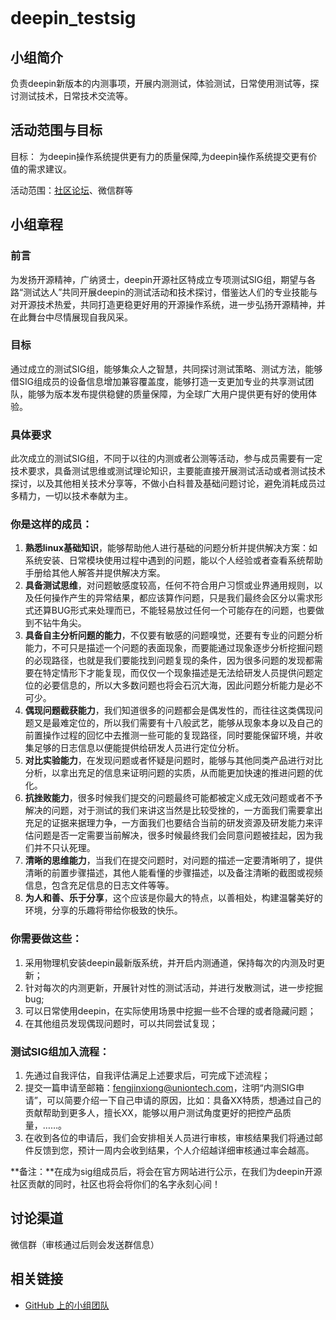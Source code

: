 ```

```

<!--

请按照实际情况编辑此文件，以使内容适应您所要创建的 SIG 的实际情况，并在发起申请时删除此段注释。

请注意：

以下五段二级标题均为必须存在的段落。小组也可根据自身需求增加其它的段落和详细的描述，但不应删除此处的四个段落。

-->

# deepin_testsig

## 小组简介

负责deepin新版本的内测事项，开展内测测试，体验测试，日常使用测试等，探讨测试技术，日常技术交流等。

## 活动范围与目标

目标： 为deepin操作系统提供更有力的质量保障,为deepin操作系统提交更有价值的需求建议。

活动范围：[社区论坛](https://bbs.deepin.org/)、微信群等

## 小组章程

### 前言

为发扬开源精神，广纳贤士，deepin开源社区特成立专项测试SIG组，期望与各路“测试达人”共同开展deepin的测试活动和技术探讨，借鉴达人们的专业技能与对开源技术热爱，共同打造更稳更好用的开源操作系统，进一步弘扬开源精神，并在此舞台中尽情展现自我风采。

### 目标

通过成立的测试SIG组，能够集众人之智慧，共同探讨测试策略、测试方法，能够借SIG组成员的设备信息增加兼容覆盖度，能够打造一支更加专业的共享测试团队，能够为版本发布提供稳健的质量保障，为全球广大用户提供更有好的使用体验。

### 具体要求

此次成立的测试SIG组，不同于以往的内测或者公测等活动，参与成员需要有一定技术要求，具备测试思维或测试理论知识，主要能直接开展测试活动或者测试技术探讨，以及其他相关技术分享等，不做小白科普及基础问题讨论，避免消耗成员过多精力，一切以技术奉献为主。

### 你是这样的成员：

1. **熟悉linux基础知识**，能够帮助他人进行基础的问题分析并提供解决方案：如系统安装、日常模块使用过程中遇到的问题，能以个人经验或者查看系统帮助手册给其他人解答并提供解决方案。
2. **具备测试思维**，对问题敏感度较高，任何不符合用户习惯或业界通用规则，以及任何操作产生的异常结果，都应该算作问题，只是我们最终会区分以需求形式还算BUG形式来处理而已，不能轻易放过任何一个可能存在的问题，也要做到不钻牛角尖。
3. **具备自主分析问题的能力**，不仅要有敏感的问题嗅觉，还要有专业的问题分析能力，不可只是描述一个问题的表面现象，而要能通过现象逐步分析挖掘问题的必现路径，也就是我们要能找到问题复现的条件，因为很多问题的发现都需要在特定情形下才能复现，而仅仅一个现象描述是无法给研发人员提供问题定位的必要信息的，所以大多数问题也将会石沉大海，因此问题分析能力是必不可少。
4. **偶现问题截获能力**，我们知道很多的问题都会是偶发性的，而往往这类偶现问题又是最难定位的，所以我们需要有十八般武艺，能够从现象本身以及自己的前置操作过程的回忆中去推测一些可能的复现路径，同时要能保留环境，并收集足够的日志信息以便能提供给研发人员进行定位分析。
5. **对比实验能力**，在发现问题或者怀疑是问题时，能够与其他同类产品进行对比分析，以拿出充足的信息来证明问题的实质，从而能更加快速的推进问题的优化。
6. **抗挫败能力**，很多时候我们提交的问题最终可能都被定义成无效问题或者不予解决的问题，对于测试的我们来讲这当然是比较受挫的，一方面我们需要拿出充足的证据来据理力争，一方面我们也要结合当前的研发资源及研发能力来评估问题是否一定需要当前解决，很多时候最终我们会同意问题被挂起，因为我们并不只认死理。
7. **清晰的思维能力**，当我们在提交问题时，对问题的描述一定要清晰明了，提供清晰的前置步骤描述，其他人能看懂的步骤描述，以及备注清晰的截图或视频信息，包含充足信息的日志文件等等。
8. **为人和善、乐于分享**，这个应该是你最大的特点，以善相处，构建温馨美好的环境，分享的乐趣将带给你极致的快乐。

### 你需要做这些：

1. 采用物理机安装deepin最新版系统，并开启内测通道，保持每次的内测及时更新；
2. 针对每次的内测更新，开展针对性的测试活动，并进行发散测试，进一步挖掘bug;
3. 可以日常使用deepin，在实际使用场景中挖掘一些不合理的或者隐藏问题；
4. 在其他组员发现偶现问题时，可以共同尝试复现；

### 测试SIG组加入流程：

1. 先通过自我评估，自我评估满足上述要求后，可完成下述流程；
2. 提交一篇申请至邮箱：fengjinxiong@uniontech.com，注明“内测SIG申请”，可以简要介绍一下自己申请的原因，比如：具备XX特质，想通过自己的贡献帮助到更多人，擅长XX，能够以用户测试角度更好的把控产品质量，……。
3. 在收到各位的申请后，我们会安排相关人员进行审核，审核结果我们将通过邮件反馈到您，预计一周内会收到结果，个人介绍越详细审核通过率会越高。
  
  **备注：**在成为sig组成员后，将会在官方网站进行公示，在我们为deepin开源社区贡献的同时，社区也将会将你们的名字永刻心间！

## 讨论渠道

微信群（审核通过后则会发送群信息）

## 相关链接

- [GitHub 上的小组团队](https://github.com/orgs/deepin-community/teams/deepni_TestSig)
